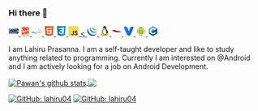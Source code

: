 ### Hi there 👋

<a align="center" href="https://github.com/lahiru04"> <img width="20px" src="https://raw.githubusercontent.com/devicons/devicon/master/icons/php/php-original.svg" alt="lahiru04: PHP" /> <img width="18px" src="https://raw.githubusercontent.com/devicons/devicon/master/icons/laravel/laravel-plain-wordmark.svg" alt="lahiru04: Laravel" /> <img width="20px" src="https://raw.githubusercontent.com/devicons/devicon/master/icons/mysql/mysql-original-wordmark.svg" alt="lahiru04: MySQL" />  <img width="20px" src="https://raw.githubusercontent.com/devicons/devicon/master/icons/html5/html5-original.svg" alt="lahiru04: HTML5" /> <img width="20px" src="https://raw.githubusercontent.com/devicons/devicon/master/icons/css3/css3-original.svg" alt="lahiru04: CSS3" /> <img width="20px" src="https://raw.githubusercontent.com/devicons/devicon/master/icons/javascript/javascript-original.svg" alt="lahiru04: Javascript" /> < <img width="20px" src="https://raw.githubusercontent.com/devicons/devicon/master/icons/jquery/jquery-original.svg" alt="lahiru04: Jquery" /> <img width="20px" src="https://raw.githubusercontent.com/devicons/devicon/master/icons/linux/linux-original.svg" alt="lahiru04: Linux" /> <img width="20px" src="https://raw.githubusercontent.com/devicons/devicon/master/icons/apache/apache-original.svg" alt="lahiru04: Apache" /> <img width="20px" src="https://raw.githubusercontent.com/devicons/devicon/master/icons/vagrant/vagrant-original.svg" alt="lahiru04: Vagrant" />   <img width="20px" src="https://raw.githubusercontent.com/devicons/devicon/master/icons/android/android-original.svg" alt="lahiru04: Android" /> <img width="20px" src="https://raw.githubusercontent.com/devicons/devicon/master/icons/c/c-original.svg" alt="lahiru04: C" /> </a>





I am Lahiru Prasanna. I am a self-taught developer and like to study anything related to programming. Currently I am interested on @Android and I am actively looking for a job on Android Development.

<a href="https://github.com/lahiru04">
    <img height="150px" align="center" src="https://github-readme-stats.vercel.app/api?username=lahiru04&show_icons=true&theme=nord&line_height=27" alt="Pawan's github stats"/>
</a>
<a href="https://github.com/lahiru04">
    <img height="150px" align="center" src="https://github-readme-stats.vercel.app/api/top-langs/?username=lahiru04&theme=nord&layout=compact&langs_count=6" />
</a>


[![GitHub: lahiru04](https://img.shields.io/github/followers/lahiru04?label=follow&style=social)](https://github.com/lahiru04)
[![GitHub: lahiru04](https://img.shields.io/github/stars/lahiru04?label=stars&style=social)](https://github.com/lahiru04)


